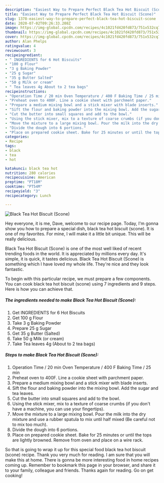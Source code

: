```yaml
---
description: "Easiest Way to Prepare Perfect Black Tea Hot Biscuit (Scone)"
title: "Easiest Way to Prepare Perfect Black Tea Hot Biscuit (Scone)"
slug: 1378-easiest-way-to-prepare-perfect-black-tea-hot-biscuit-scone
date: 2020-07-02T09:26:33.208Z
image: https://img-global.cpcdn.com/recipes/4c1021fd420fd873/751x532cq70/black-tea-hot-biscuit-scone-recipe-main-photo.jpg
thumbnail: https://img-global.cpcdn.com/recipes/4c1021fd420fd873/751x532cq70/black-tea-hot-biscuit-scone-recipe-main-photo.jpg
cover: https://img-global.cpcdn.com/recipes/4c1021fd420fd873/751x532cq70/black-tea-hot-biscuit-scone-recipe-main-photo.jpg
author: Alan Phelps
ratingvalue: 4
reviewcount: 3
recipeingredient:
- " INGREDIENTS for 6 Hot Biscuits"
- "100 g Flour"
- "3 g Baking Powder"
- "25 g Sugar"
- "35 g Butter Salted"
- "50 g Milk or cream"
- " Tea leaves 4g About to 2 tea bags"
recipeinstructions:
- "Operation Time / 20 min Oven Temperature / 400 F Baking Time / 25 min"
- "Preheat oven to 400F. Line a cookie sheet with parchment paper."
- "Prepare a medium mixing bowl and a stick mixer with blade inserts."
- "Sift the flour and baking powder into the mixing bowl. Add the sugar and tea leaves."
- "Cut the butter into small squares and add to the bowl."
- "Using the stick mixer, mix to a texture of coarse crumbs (if you don&#39;t have a machine, you can use your fingertips)."
- "Move the mixture to a large mixing bowl. Pour the milk into the dry mixture and use a rubber spatula to mix until half mixed (Be careful not to mix too much)."
- "Divide the dough into 6 portions."
- "Place on prepared cookie sheet. Bake for 25 minutes or until the tops are lightly browned. Remove from oven and place on a wire rack."
categories:
- Recipe
tags:
- black
- tea
- hot

katakunci: black tea hot 
nutrition: 280 calories
recipecuisine: American
preptime: "PT18M"
cooktime: "PT54M"
recipeyield: "3"
recipecategory: Lunch

---
```



![Black Tea Hot Biscuit (Scone)](https://img-global.cpcdn.com/recipes/4c1021fd420fd873/751x532cq70/black-tea-hot-biscuit-scone-recipe-main-photo.jpg)

Hey everyone, it is me, Dave, welcome to our recipe page. Today, I'm gonna show you how to prepare a special dish, black tea hot biscuit (scone). It is one of my favorites. For mine, I will make it a little bit unique. This will be really delicious.

Black Tea Hot Biscuit (Scone) is one of the most well liked of recent trending foods in the world. It is appreciated by millions every day. It's simple, it is quick, it tastes delicious. Black Tea Hot Biscuit (Scone) is something which I have loved my whole life. They're nice and they look fantastic.




To begin with this particular recipe, we must prepare a few components. You can cook black tea hot biscuit (scone) using 7 ingredients and 9 steps. Here is how you can achieve that.

<!--inarticleads1-->

##### The ingredients needed to make Black Tea Hot Biscuit (Scone):

1. Get  INGREDIENTS for 6 Hot Biscuits
1. Get 100 g Flour
1. Take 3 g Baking Powder
1. Prepare 25 g Sugar
1. Get 35 g Butter (Salted)
1. Take 50 g Milk (or cream)
1. Take  Tea leaves 4g (About to 2 tea bags)




<!--inarticleads2-->

##### Steps to make Black Tea Hot Biscuit (Scone):

1. Operation Time / 20 min Oven Temperature / 400 F Baking Time / 25 min
1. Preheat oven to 400F. Line a cookie sheet with parchment paper.
1. Prepare a medium mixing bowl and a stick mixer with blade inserts.
1. Sift the flour and baking powder into the mixing bowl. Add the sugar and tea leaves.
1. Cut the butter into small squares and add to the bowl.
1. Using the stick mixer, mix to a texture of coarse crumbs (if you don&#39;t have a machine, you can use your fingertips).
1. Move the mixture to a large mixing bowl. Pour the milk into the dry mixture and use a rubber spatula to mix until half mixed (Be careful not to mix too much).
1. Divide the dough into 6 portions.
1. Place on prepared cookie sheet. Bake for 25 minutes or until the tops are lightly browned. Remove from oven and place on a wire rack.




So that is going to wrap it up for this special food black tea hot biscuit (scone) recipe. Thank you very much for reading. I am sure that you will make this at home. There is gonna be more interesting food in home recipes coming up. Remember to bookmark this page in your browser, and share it to your family, colleague and friends. Thanks again for reading. Go on get cooking!
